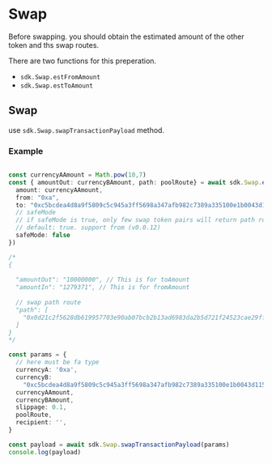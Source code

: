 # Swap

Before swapping. you should obtain the estimated amount of the other token and ths swap routes.

There are two functions for this preperation.

* `sdk.Swap.estFromAmount`&#x20;
* `sdk.Swap.estToAmount`&#x20;

## Swap

use `sdk.Swap.swapTransactionPayload` method.

### Example

```typescript

const currencyAAmount = Math.pow(10,7)
const { amountOut: currencyBAmount, path: poolRoute} = await sdk.Swap.estToAmount({
  amount: currencyAAmount,
  from: "0xa",
  to: "0xc5bcdea4d8a9f5809c5c945a3ff5698a347afb982c7389a335100e1b0043d115",
  // safeMode
  // if safeMode is true, only few swap token pairs will return path route
  // default: true. support from (v0.0.12)
  safeMode: false
})

/*
{
  
  "amountOut": "10000000", // This is for toAmount
  "amountIn": "1279371", // This is for fromAmount
  
  // swap path route
  "path": [
    "0x0d21c2f5628db619957703e90ab07bcb2b13ad6983da2b5d721f24523cae29ff"
  ]
}
*/

const params = {
  // here must be fa type
  currencyA: '0xa',
  currencyB:
    "0xc5bcdea4d8a9f5809c5c945a3ff5698a347afb982c7389a335100e1b0043d115",
  currencyAAmount,
  currencyBAmount,
  slippage: 0.1,
  poolRoute,
  recipient: '',
}

const payload = await sdk.Swap.swapTransactionPayload(params)
console.log(payload)
```

